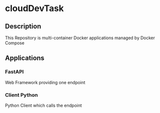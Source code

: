 # cloudDevTask

## Description

This Repository is multi-container Docker applications managed by Docker Compose

## Applications

### FastAPI 
Web Framework providing one endpoint

#### 

### Client Python
Python Client which calls the endpoint